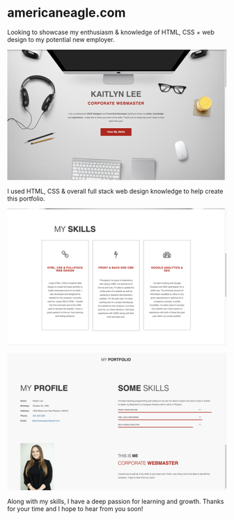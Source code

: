 # americaneagle.com
Looking to showcase my enthusiasm &amp; knowledge of HTML, CSS + web design to my potential new employer.

![image](https://github.com/janedoe28/americaneagle/blob/main/images/screen1.png)

I used HTML, CSS & overall full stack web design knowledge to help create this portfolio.

![image](https://github.com/janedoe28/americaneagle/blob/main/images/screen2.png)

![image](https://github.com/janedoe28/americaneagle/blob/main/images/screen3.png)

Along with my skills, I have a deep passion for learning and growth. Thanks for your time and I hope to hear from you soon!

